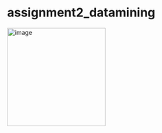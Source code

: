 # assignment2_datamining
<img width="229" alt="image" src="https://github.com/ajmeraavi/assignment2_datamining/assets/64644778/3f5e8123-d74d-4711-bd28-5b492c48d14e">
